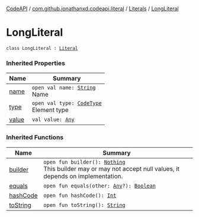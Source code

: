 [CodeAPI](../../index.md) / [com.github.jonathanxd.codeapi.literal](../index.md) / [Literals](index.md) / [LongLiteral](.)

# LongLiteral

`class LongLiteral : `[`Literal`](../-literal/index.md)

### Inherited Properties

| Name | Summary |
|---|---|
| [name](../-literal/name.md) | `open val name: `[`String`](https://kotlinlang.org/api/latest/jvm/stdlib/kotlin/-string/index.html)<br>Name |
| [type](../-literal/type.md) | `open val type: `[`CodeType`](../../com.github.jonathanxd.codeapi.type/-code-type/index.md)<br>Element type |
| [value](../-literal/value.md) | `val value: `[`Any`](https://kotlinlang.org/api/latest/jvm/stdlib/kotlin/-any/index.html) |

### Inherited Functions

| Name | Summary |
|---|---|
| [builder](../-literal/builder.md) | `open fun builder(): `[`Nothing`](https://kotlinlang.org/api/latest/jvm/stdlib/kotlin/-nothing/index.html)<br>This builder may or may not accept null values, it depends on implementation. |
| [equals](../-literal/equals.md) | `open fun equals(other: `[`Any`](https://kotlinlang.org/api/latest/jvm/stdlib/kotlin/-any/index.html)`?): `[`Boolean`](https://kotlinlang.org/api/latest/jvm/stdlib/kotlin/-boolean/index.html) |
| [hashCode](../-literal/hash-code.md) | `open fun hashCode(): `[`Int`](https://kotlinlang.org/api/latest/jvm/stdlib/kotlin/-int/index.html) |
| [toString](../-literal/to-string.md) | `open fun toString(): `[`String`](https://kotlinlang.org/api/latest/jvm/stdlib/kotlin/-string/index.html) |
